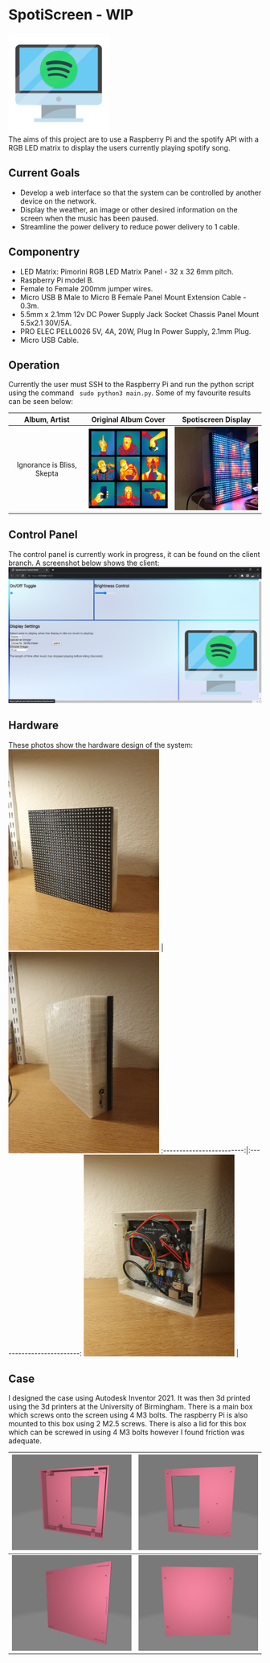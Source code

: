 # SpotiScreen - WIP
<img src="Media/spotiscreen.png" alt="Logo" width="200"/>
<br>
The aims of this project are to use a Raspberry Pi and the spotify API with a RGB LED matrix to display the users currently playing spotify song.


## Current Goals
* Develop a web interface so that the system can be controlled by another device on the network.
* Display the weather, an image or other desired information on the screen when the music has been paused.
* Streamline the power delivery to reduce power delivery to 1 cable.

## Componentry
* LED Matrix: Pimorini RGB LED Matrix Panel - 32 x 32 6mm pitch.
* Raspberry Pi model B.
* Female to Female 200mm jumper wires.
* Micro USB B Male to Micro B Female Panel Mount Extension Cable - 0.3m.
* 5.5mm x 2.1mm 12v DC Power Supply Jack Socket Chassis Panel Mount 5.5x2.1 30V/5A.
* PRO ELEC  PELL0026  5V, 4A, 20W, Plug In Power Supply, 2.1mm Plug.
* Micro USB Cable.

## Operation
Currently the user must SSH to the Raspberry Pi and run the python script using the command ``` sudo python3 main.py```.
Some of my favourite results can be seen below:

Album, Artist |  Original Album Cover | Spotiscreen Display
:-------------------------:|:-------------------------:|:-------------------------:
Ignorance is Bliss, Skepta | <img src="Media/Photos/Skepta_-_Ignorance_Is_Bliss.png" alt="Ignorance is Bliss Cover" width="200"/>  |  <img src="Media/Photos/iib.jpg" alt="Ignorance is Bliss Spotiscreen" width="200"/> 

## Control Panel
The control panel is currently work in progress, it can be found on the client branch. A screenshot below shows the client:
<img src="Media/client.png" alt="client" width="600"/>

## Hardware
These photos show the hardware design of the system:
<img src="Media/Photos/Front.jpg" alt="System" width="300"/> | <img src="Media/Photos/Back.jpg" alt="System" width="300"/>
:-------------------------:|:-------------------------:
<img src="Media/Photos/Back_Open.jpg" alt="System" width="300"/> | 

## Case
I designed the case using Autodesk Inventor 2021. It was then 3d printed using the 3d printers at the University of Birmingham.
There is a main box which screws onto the screen using 4 M3 bolts. The raspberry Pi is also mounted to this box using 2 M2.5 screws.
There is also a lid for this box which can be screwed in using 4 M3 bolts however I found friction was adequate.

<img src="Media/CAD Screenshots/Backbox Screenshot 1.png" alt="CAD" width="300"/> | <img src="Media/CAD Screenshots/Backbox Screenshot 2.png" alt="CAD" width="300"/>
:-------------------------:|:-------------------------:
<img src="Media/CAD Screenshots/Lid Screenshot 1.png" alt="CAD" width="300"/> | <img src="Media/CAD Screenshots/Lid Screenshot 2.png" alt="CAD" width="300"/>
